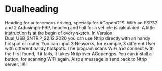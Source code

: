 # Dualheading
Heading for autonomous driving, specially for AGopenGPS. 
With an ESP32 and 2 Ardusimple F9P, heading and Roll for a vehicle is calculated. 
A little instruction is at the begin of every sketch. 
In Version Dual_USB_3NTRIP_22.12.2020 you can use Ntrip directly with an handy hotspot or router.
You can input 3 Networks, for example, 3 different User with different handy hotspots.
The program scans WiFi and connect with the first found, if it fails, it takes Nrtip over AGopengps.
You can install a button, for scanning WiFi again.
Also a message is send back to Ntrip server. !!!!!
